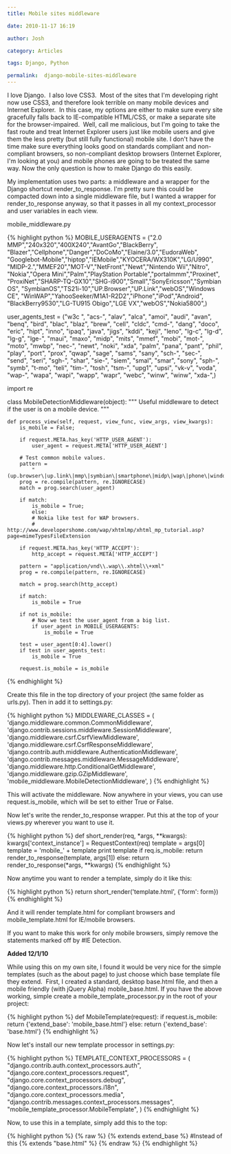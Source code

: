 ```yaml
---
title: Mobile sites middleware

date: 2010-11-17 16:19

author: Josh

category: Articles

tags: Django, Python

permalink:  django-mobile-sites-middleware
---
```

I love Django.  I also love CSS3.  Most of the sites that I'm developing
right now use CSS3, and therefore look terrible on many mobile devices
and Internet Explorer.  In this case, my options are either to make sure
every site gracefully falls back to IE-compatible HTML/CSS, or make a
separate site for the browser-impaired.  Well, call me malicious, but
I'm going to take the fast route and treat Internet Explorer users just
like mobile users and give them the less pretty (but still fully
functional) mobile site. I don't have the time make sure everything
looks good on standards compliant and non-compliant browsers, so
non-compliant desktop browsers (Internet Explorer, I'm looking at you)
and mobile phones are going to be treated the same way. Now the only
question is how to make Django do this easily.
<!--more-->
My implementation uses two parts: a middleware and a wrapper for the
Django shortcut render_to_response. I'm pretty sure this could be
compacted down into a single middleware file, but I wanted a wrapper for
render_to_response anyway, so that it passes in all my
context_processor and user variables in each view.

mobile_middleware.py

{% highlight python %}
MOBILE_USERAGENTS = ("2.0
MMP","240x320","400X240","AvantGo","BlackBerry",
"Blazer","Cellphone","Danger","DoCoMo","Elaine/3.0","EudoraWeb",
"Googlebot-Mobile","hiptop","IEMobile","KYOCERA/WX310K","LG/U990",
"MIDP-2.","MMEF20","MOT-V","NetFront","Newt","Nintendo Wii","Nitro",
"Nokia","Opera Mini","Palm","PlayStation Portable","portalmmm","Proxinet",
"ProxiNet","SHARP-TQ-GX10","SHG-i900","Small","SonyEricsson","Symbian OS",
"SymbianOS","TS21i-10","UP.Browser","UP.Link","webOS","Windows CE",
"WinWAP","YahooSeeker/M1A1-R2D2","iPhone","iPod","Android",
"BlackBerry9530","LG-TU915 Obigo","LGE VX","webOS","Nokia5800",)

user_agents_test = ("w3c ", "acs-", "alav", "alca", "amoi", "audi",
"avan", "benq", "bird", "blac", "blaz", "brew",
"cell", "cldc", "cmd-", "dang", "doco", "eric",
"hipt", "inno", "ipaq", "java", "jigs", "kddi",
"keji", "leno", "lg-c", "lg-d", "lg-g", "lge-",
"maui", "maxo", "midp", "mits", "mmef", "mobi",
"mot-", "moto", "mwbp", "nec-", "newt", "noki",
"xda", "palm", "pana", "pant", "phil", "play",
"port", "prox", "qwap", "sage", "sams", "sany",
"sch-", "sec-", "send", "seri", "sgh-", "shar",
"sie-", "siem", "smal", "smar", "sony", "sph-",
"symb", "t-mo", "teli", "tim-", "tosh", "tsm-",
"upg1", "upsi", "vk-v", "voda", "wap-", "wapa",
"wapi", "wapp", "wapr", "webc", "winw", "winw",
"xda-",)

import re

class MobileDetectionMiddleware(object):
    """
    Useful middleware to detect if the user is
    on a mobile device.
    """

    def process_view(self, request, view_func, view_args, view_kwargs):
        is_mobile = False;

        if request.META.has_key('HTTP_USER_AGENT'):
            user_agent = request.META['HTTP_USER_AGENT']

        # Test common mobile values.
        pattern =
            "(up.browser\|up.link\|mmp\|symbian\|smartphone\|midp\|wap\|phone\|windowsce\|pda\|mobile\|mini\|palm\|netfront)"
        prog = re.compile(pattern, re.IGNORECASE)
        match = prog.search(user_agent)

        if match:
            is_mobile = True;
            else:
            # Nokia like test for WAP browsers.
            # http://www.developershome.com/wap/xhtmlmp/xhtml_mp_tutorial.asp?page=mimeTypesFileExtension

        if request.META.has_key('HTTP_ACCEPT'):
            http_accept = request.META['HTTP_ACCEPT']

        pattern = "application/vnd\\.wap\\.xhtml\\+xml"
        prog = re.compile(pattern, re.IGNORECASE)

        match = prog.search(http_accept)

        if match:
            is_mobile = True

        if not is_mobile:
            # Now we test the user_agent from a big list.
            if user_agent in MOBILE_USERAGENTS:
                is_mobile = True

        test = user_agent[0:4].lower()
        if test in user_agents_test:
            is_mobile = True

        request.is_mobile = is_mobile
{% endhighlight %}

Create this file in the top directory of your project (the same folder
as urls.py). Then in add it to settings.py:

{% highlight python %}
MIDDLEWARE_CLASSES = (
'django.middleware.common.CommonMiddleware',
'django.contrib.sessions.middleware.SessionMiddleware',
'django.middleware.csrf.CsrfViewMiddleware',
'django.middleware.csrf.CsrfResponseMiddleware',
'django.contrib.auth.middleware.AuthenticationMiddleware',
'django.contrib.messages.middleware.MessageMiddleware',
'django.middleware.http.ConditionalGetMiddleware',
'django.middleware.gzip.GZipMiddleware',
'mobile_middleware.MobileDetectionMiddleware',
)
{% endhighlight %}

This will activate the middleware. Now anywhere in your views, you can
use request.is_mobile, which will be set to either True or False.

Now let's write the render_to_response wrapper. Put this at the top of
your views.py wherever you want to use it.

{% highlight python %}
def short_render(req, \*args, \*\*kwargs):
    kwargs['context_instance'] = RequestContext(req)
    template = args[0]
    template = 'mobile_' + template
    print template
    if req.is_mobile:
        return render_to_response(template, args[1])
    else:
        return render_to_response(\*args, \*\*kwargs)
{% endhighlight %}

Now anytime you want to render a template, simply do it like this:

{% highlight python %}
return short_render('template.html', {'form': form})
{% endhighlight %}

And it will render template.html for compliant browsers and
mobile_template.html for IE/mobile browsers.

If you want to make this work for only mobile browsers, simply remove
the statements marked off by \#IE Detection.

**Added 12/1/10**

While using this on my own site, I found it would be very nice for the
simple templates (such as the about page) to just choose which base
template file they extend.  First, I created a standard, desktop
base.html file, and then a mobile friendly (with jQuery Alpha)
mobile_base.html. If you have the above working, simple create a
mobile_template_processor.py in the root of your project:

{% highlight python %}
def MobileTemplate(request):
    if request.is_mobile:
        return {'extend_base': 'mobile_base.html'}
    else:
        return {'extend_base': 'base.html'}
{% endhighlight %}

Now let's install our new template processor in settings.py:

{% highlight python %}
TEMPLATE_CONTEXT_PROCESSORS = (
"django.contrib.auth.context_processors.auth",
"django.core.context_processors.request",
"django.core.context_processors.debug",
"django.core.context_processors.i18n",
"django.core.context_processors.media",
"django.contrib.messages.context_processors.messages",
"mobile_template_processor.MobileTemplate",
)
{% endhighlight %}

Now, to use this in a template, simply add this to the top:

{% highlight python %}
{% raw %}
{% extends extend_base %}
#Instead of this
{% extends "base.html" %}
{% endraw %}
{% endhighlight %}
